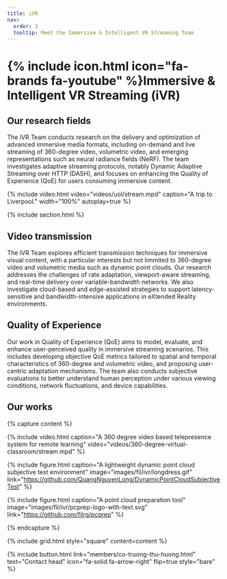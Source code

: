 ```yaml
---
title: iVR
nav:
  order: 3
  tooltip: Meet the Immersive & Intelligent VR Streaming Team
---
```


# {% include icon.html icon="fa-brands fa-youtube" %}**Immersive & Intelligent VR Streaming (iVR)**

## **Our research fields**

The iVR Team conducts research on the delivery and optimization of advanced immersive media formats, including on-demand and live streaming of 360-degree video, volumetric video, and emerging representations such as neural radiance fields (NeRF). The team investigates adaptive streaming protocols, notably Dynamic Adaptive Streaming over HTTP (DASH), and focuses on enhancing the Quality of Experience (QoE) for users consuming immersive content.

{% include video.html
   video="videos/uol/stream.mpd"
   caption="A trip to Liverpool."
   width="100%"
   autoplay=true
%}

{% include section.html %}

## **Video transmission**

The iVR Team explores efficient transmission techniques for immersive visual content, with a particular interests but not limmited to 360-degree video and volumetric media such as dynamic point clouds. Our research addresses the challenges of rate adaptation, viewport-aware streaming, and real-time delivery over variable-bandwidth networks. We also investigate cloud-based and edge-assisted strategies to support latency-sensitive and bandwidth-intensive applications in eXtended Reality environments.

## **Quality of Experience**

Our work in Quality of Experience (QoE) aims to model, evaluate, and enhance user-perceived quality in immersive streaming scenarios. This includes developing objective QoE metrics tailored to spatial and temporal characteristics of 360-degree and volumetric video, and proposing user-centric adaptation mechanisms. The team also conducts subjective evaluations to better understand human perception under various viewing conditions, network fluctuations, and device capabilities.

## **Our works** 

{% capture content %}

{% include video.html 
caption="A 360 degree video based telepresence system for remote learning" 
video="videos/360-degree-virtual-classroom/stream.mpd" 
%}

{% include figure.html 
caption="A lightweight dynamic point cloud subjective test environment" 
image="images/fil/ivr/longdress.gif" 
link="https://github.com/QuangNguyenLong/DynamicPointCloudSubjectiveTest" %}

{% include figure.html 
caption="A point cloud preparation tool" 
image="images/fil/ivr/pcprep-logo-with-text.svg" 
link="https://github.com/filrg/pcprep" %}

{% endcapture %}

{% include grid.html style="square" content=content %}

{% include button.html link="members/co-truong-thu-huong.html" text="Contact head" icon="fa-solid fa-arrow-right" flip=true style="bare" %}

